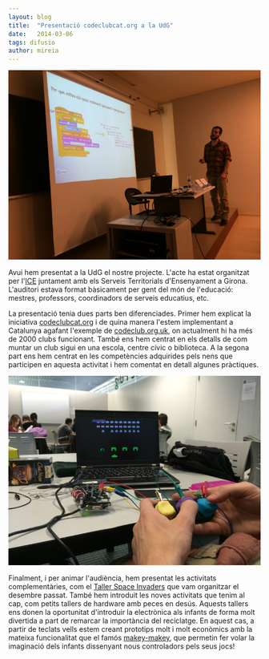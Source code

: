 ```yaml
---
layout: blog
title:  "Presentació codeclubcat.org a la UdG"
date:   2014-03-06 
tags: difusio
author: mireia
---
```


![presentació](/blog/images_blog/ice1.jpg)

Avui hem presentat a la UdG el nostre projecte. L'acte ha estat organitzat per l'[ICE](http://www.udg.edu/tabid/6126/Default.aspx?ID=1476) juntament amb els Serveis Territorials d'Ensenyament a Girona. L'auditori estava format bàsicament per gent del món de l'educació: mestres, professors, coordinadors de serveis educatius, etc.

La presentació tenia dues parts ben diferenciades. Primer hem explicat la iniciativa [codeclubcat.org](http://codeclubcat.org) i de quina manera l'estem implementant a Catalunya agafant l'exemple de [codeclub.org.uk](http://www.codeclub.org.uk), on actualment hi ha més de 2000 clubs funcionant. També ens hem centrat en els detalls de com muntar un club sigui en una escola, centre cívic o biblioteca. A la segona part ens hem centrat en les competències adquirides pels nens que participen en aquesta activitat i hem comentat en detall algunes pràctiques.

![mm](/blog/images_blog/ice2.jpg)

Finalment, i per animar l'audiència, hem presentat les activitats complementàries, com el [Taller Space Invaders](http://codeclubbesalu.blogspot.com.es/2014/02/1er-mini-taller-dinteraccio-i-videojocs.html) que vam organitzar el desembre passat. També hem introduit les noves activitats que tenim al cap, com petits tallers de hardware amb peces en desús.  Aquests tallers ens donen la oportunitat d'introduir la electrònica als infants de forma molt divertida a part de remarcar la importància del reciclatge. En aquest cas, a partir de teclats vells estem creant prototips molt i molt econòmics amb la mateixa funcionalitat que el famós [makey-makey](http://www.makeymakey.com/), que permetin fer volar la imaginació dels infants dissenyant nous controladors pels seus jocs!


